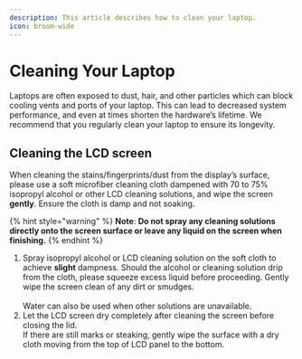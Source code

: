 ```yaml
---
description: This article describes how to clean your laptop.
icon: broom-wide
---
```


# Cleaning Your Laptop

Laptops are often exposed to dust, hair, and other particles which can block cooling vents and ports of your laptop. This can lead to decreased system performance, and even at times shorten the hardware’s lifetime. We recommend that you regularly clean your laptop to ensure its longevity.

## **Cleaning the LCD screen**

When cleaning the stains/fingerprints/dust from the display’s surface, please use a soft microfiber cleaning cloth dampened with 70 to 75% isopropyl alcohol or other LCD cleaning solutions, and wipe the screen **gently**. Ensure the cloth is damp and not soaking.&#x20;

{% hint style="warning" %}
**Note**: **Do not spray any cleaning solutions directly onto the screen surface or leave any liquid on the screen when finishing.**
{% endhint %}

1. Spray isopropyl alcohol or LCD cleaning solution on the soft cloth to achieve **slight** dampness. Should the alcohol or cleaning solution drip from the cloth, please squeeze excess liquid before proceeding. Gently wipe the screen clean of any dirt or smudges.\
   \
   Water can also be used when other solutions are unavailable.
2. Let the LCD screen dry completely after cleaning the screen before closing the lid.\
   If there are still marks or steaking, gently wipe the surface with a dry cloth moving from the top of LCD panel to the bottom.


